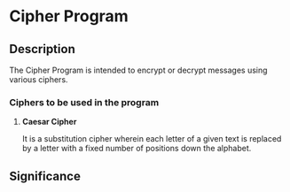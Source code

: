 # Cipher Program

## Description
The Cipher Program is intended to encrypt or decrypt messages using various ciphers. 

### Ciphers to be used in the program
1. **Caesar Cipher**
   
      It is a substitution cipher wherein each letter of a given text is replaced by a letter with a fixed number of positions down the alphabet.

## Significance

